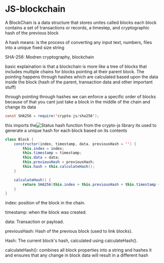 # JS-blockchain
A BlockChain is a data structure that stores unites called blocks each block contains a set of transactions or records, a timestep, and cryptographic hash of the previous block

A hash means: is the process of converting any input text, numbers, files into a unique fixed size string

SHA-256: Modren cryptography, blockchain

basic explaination is that a blockchain is more like a tree of blocks that includes multiple chains for blocks pointing at their parent block. The pointing happens through hashes which are calculated based upon the data inside the block (hash of the parent, transaction data and other important stuff)

through pointing through hashes we can enforce a specific order of blocks because of that you cant just take a block in the middle of the chain and change its data
``` java script 
const SHA256 = require('crypto-js/sha256');
```
this imports the![Status](https://img.shields.io/badge/SHA256-yellow)  hash function from the crypto-js library its used to generate a unique hash for each block based on its contents
``` java script 
class Block {
    constructor(index, timestamp, data, previousHash = '') {
        this.index = index;
        this.timestamp = timestamp;
        this.data = data;
        this.previousHash = previousHash;
        this.hash = this.calculateHash();
    }

    calculateHash() {
        return SHA256(this.index + this.previousHash + this.timestamp + JSON.stringify(this.data)).toString();
    }
}
```
index: position of the block in the chain.

timestamp: when the block was created.

data: Transaction or payload.

previousHash: Hash of the previous block (used to link blocks).

Hash: The current block's hash, calculated using calculateHash().

calculateHash(): combines all block properties into a string and hashes it and ensures that any change in block data will result in a different hash
